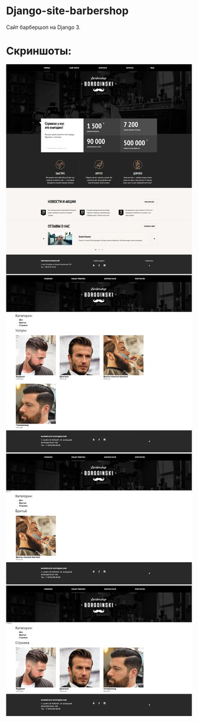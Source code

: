 # Django-site-barbershop

Сайт барбершоп на Django 3.

# Скриншоты:
![alt text](https://github.com/Mzn-s/Django-site-barbershop/blob/master/images/56.png)
![alt text](https://github.com/Mzn-s/Django-site-barbershop/blob/master/images/1.png)
![alt text](https://github.com/Mzn-s/Django-site-barbershop/blob/master/images/2.png)
![alt text](https://github.com/Mzn-s/Django-site-barbershop/blob/master/images/3.png)
